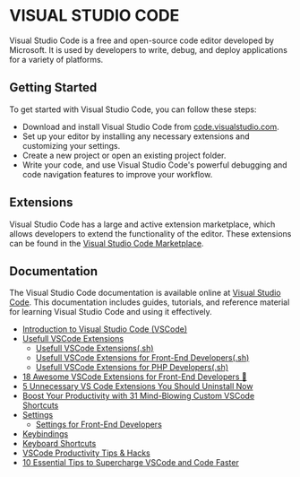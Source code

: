 # VISUAL STUDIO CODE

Visual Studio Code is a free and open-source code editor developed by Microsoft. It is used by developers to write, debug, and deploy applications for a variety of platforms.

## Getting Started

To get started with Visual Studio Code, you can follow these steps:

- Download and install Visual Studio Code from [code.visualstudio.com](code.visualstudio.com).
- Set up your editor by installing any necessary extensions and customizing your settings.
- Create a new project or open an existing project folder.
- Write your code, and use Visual Studio Code's powerful debugging and code navigation features to improve your workflow.

## Extensions

Visual Studio Code has a large and active extension marketplace, which allows developers to extend the functionality of the editor. These extensions can be found in the [Visual Studio Code Marketplace](https://marketplace.visualstudio.com/).

## Documentation

The Visual Studio Code documentation is available online at [Visual Studio Code](https://code.visualstudio.com/docs). This documentation includes guides, tutorials, and reference material for learning Visual Studio Code and using it effectively.

- [Introduction to Visual Studio Code (VSCode)](./vscode.md)
- [Usefull VSCode Extensions](./extensions.md)
  - [Usefull VSCode Extensions(.sh)](./extensions.sh)
  - [Usefull VSCode Extensions for Front-End Developers(.sh)](./extensions.front.end.sh)
  - [Usefull VSCode Extensions for PHP Developers(.sh)](./extensions.php.sh)
- [18 Awesome VSCode Extensions for Front-End Developers 🚀](./18.awesome.vscode.extensions.for.front-end.md)
- [5 Unnecessary VS Code Extensions You Should Uninstall Now](./5.unnecessary.vscode.extension.md)
- [Boost Your Productivity with 31 Mind-Blowing Custom VSCode Shortcuts](./31.custom.vscode.shortcuts.md)
- [Settings](./settings.md)
  - [Settings for Front-End Developers](./settings.front.end.md)
- [Keybindings](./keybindings.md)
- [Keyboard Shortcuts](./shortcuts.md)
- [VSCode Productivity Tips & Hacks](./productivity.tips.md)
- [10 Essential Tips to Supercharge VSCode and Code Faster](./10.tips.md)
